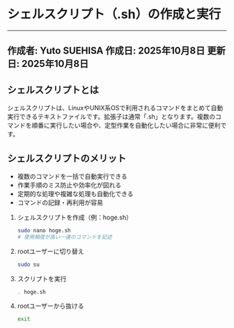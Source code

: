 # シェルスクリプト（.sh）の作成と実行  

---
作成者: Yuto SUEHISA  作成日: 2025年10月8日  更新日: 2025年10月8日
---


## シェルスクリプトとは
シェルスクリプトは、LinuxやUNIX系OSで利用されるコマンドをまとめて自動実行できるテキストファイルです。拡張子は通常「.sh」となります。複数のコマンドを順番に実行したい場合や、定型作業を自動化したい場合に非常に便利です。

## シェルスクリプトのメリット
- 複数のコマンドを一括で自動実行できる
- 作業手順のミス防止や効率化が図れる
- 定期的な処理や複雑な処理も自動化できる
- コマンドの記録・再利用が容易

1. シェルスクリプトを作成（例：hoge.sh）
	```bash
	sudo nano hoge.sh
	# 使用頻度が高い一連のコマンドを記述
	```
2. rootユーザーに切り替え
	```bash
	sudo su
	```
3. スクリプトを実行
	```bash
	. hoge.sh
	```
4. rootユーザーから抜ける
	```bash
	exit
	```